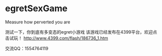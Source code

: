 # egretSexGame
Measure how perverted you are

测试一下，你到底有多变态的egret小游戏
该游戏已经发布在4399平台，欢迎点击试玩！ 
http://www.4399.com/flash/186736_1.htm

交流QQ：1554764119

